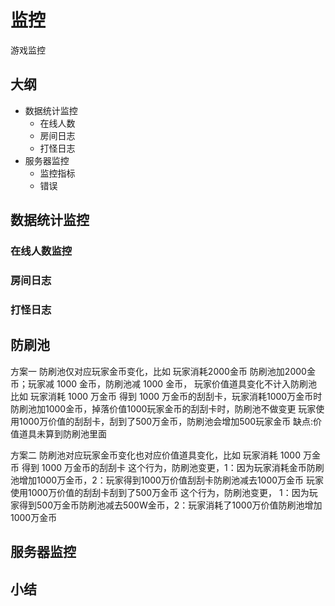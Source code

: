 # 监控
游戏监控


## 大纲
- 数据统计监控
  - 在线人数
  - 房间日志
  - 打怪日志
- 服务器监控
  - 监控指标
  - 错误

## 数据统计监控
### 在线人数监控

### 房间日志

### 打怪日志


## 防刷池
方案一
防刷池仅对应玩家金币变化，比如
	玩家消耗2000金币 防刷池加2000金币；玩家减 1000 金币，防刷池减 1000 金币，
	玩家价值道具变化不计入防刷池
		比如 玩家消耗 1000 万金币 得到 1000 万金币的刮刮卡，玩家消耗1000万金币时防刷池加1000金币，掉落价值1000玩家金币的刮刮卡时，防刷池不做变更
			 玩家使用1000万价值的刮刮卡，刮到了500万金币，防刷池会增加500玩家金币 
	缺点:价值道具未算到防刷池里面

方案二
防刷池对应玩家金币变化也对应价值道具变化，比如
	 玩家消耗 1000 万金币 得到 1000 万金币的刮刮卡 这个行为，防刷池变更，1：因为玩家消耗金币防刷池增加1000万金币，2：玩家得到1000万价值刮刮卡防刷池减去1000万金币
	 玩家使用1000万价值的刮刮卡刮到了500万金币 这个行为，防刷池变更， 1：因为玩家得到500万金币防刷池减去500W金币，2：玩家消耗了1000万价值防刷池增加1000万金币

## 服务器监控


## 小结
